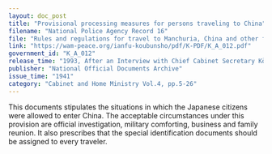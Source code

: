 ```yaml
---
layout: doc_post
title: "Provisional processing measures for persons traveling to China"
filename: "National Police Agency Record 16"
file: "Rules and regulations for travel to Manchuria, China and other foreign countries."
link: "https://wam-peace.org/ianfu-koubunsho/pdf/K-PDF/K_A_012.pdf"
government_id: "K_A_012"
release_time: "1993, After an Interview with Chief Cabinet Secretary Kōno Yōhei"
publisher: "National Official Documents Archive"
issue_time: "1941"
category: "Cabinet and Home Ministry Vol.4, pp.5-26"
---
```

This documents stipulates the situations in which the Japanese citizens were allowed to enter China. The acceptable circumstances under this provision are official investigation, military comforting, business and family reunion. It also prescribes that the special identification documents should be assigned to every traveler.
